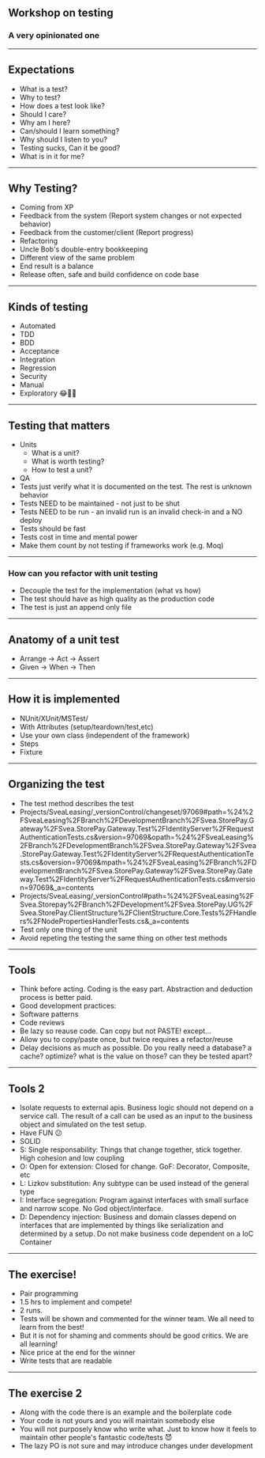 ## Workshop on testing
### A very opinionated one
---
## Expectations
* What is a test?
* Why to test?
* How does a test look like?
* Should I care?
* Why am I here?
* Can/should I learn something?
* Why should I listen to you?
* Testing sucks, Can it be good?
* What is in it for me?
---
## Why Testing?
- Coming from XP 
 - Feedback from the system (Report system changes or not expected behavior)
 - Feedback from the customer/client (Report progress)
- Refactoring
- Uncle Bob's double-entry bookkeeping
 - Different view of the same problem
 - End result is a balance
- Release often, safe and build confidence on code base
---
## Kinds of testing
- Automated
 - TDD
 - BDD
 - Acceptance
 - Integration
 - Regression
 - Security
- Manual
 - Exploratory :joy::muscle::metal:
---
## Testing that matters
- Units
  - What is a unit?
  - What is worth testing?
  - How to test a unit?
- QA
- Tests just verify what it is documented on the test. The rest is unknown behavior
- Tests NEED to be maintained - not just to be shut
- Tests NEED to be run - an invalid run is an invalid check-in and a NO deploy
- Tests should be fast
- Tests cost in time and mental power
 - Make them count by not testing if frameworks work (e.g. Moq)
---
### How can you refactor with unit testing
* Decouple the test for the implementation (what vs how)
* The test should have as high quality as the production code
* The test is just an append only file
---
## Anatomy of a unit test
* Arrange -> Act  -> Assert
* Given   -> When -> Then
---
## How it is implemented
* NUnit/XUnit/MSTest/
 * With Attributes (setup/teardown/test,etc)
* Use your own class (independent of the framework)
 * Steps
 * Fixture
---
## Organizing the test
* The test method describes the test
 * Projects/SveaLeasing/_versionControl/changeset/97069#path=%24%2FSveaLeasing%2FBranch%2FDevelopmentBranch%2FSvea.StorePay.Gateway%2FSvea.StorePay.Gateway.Test%2FIdentityServer%2FRequestAuthenticationTests.cs&version=97069&opath=%24%2FSveaLeasing%2FBranch%2FDevelopmentBranch%2FSvea.StorePay.Gateway%2FSvea.StorePay.Gateway.Test%2FIdentityServer%2FRequestAuthenticationTests.cs&oversion=97069&mpath=%24%2FSveaLeasing%2FBranch%2FDevelopmentBranch%2FSvea.StorePay.Gateway%2FSvea.StorePay.Gateway.Test%2FIdentityServer%2FRequestAuthenticationTests.cs&mversion=97069&_a=contents
 * Projects/SveaLeasing/_versionControl#path=%24%2FSveaLeasing%2FSvea.Storepay%2FBranch%2FDevelopment%2FSvea.StorePay.UG%2FSvea.StorePay.ClientStructure%2FClientStructure.Core.Tests%2FHandlers%2FNodePropertiesHandlerTests.cs&_a=contents
* Test only one thing of the unit
* Avoid repeting the testing the same thing on other test methods
---
## Tools
* Think before acting. Coding is the easy part. Abstraction and deduction process is better paid.
* Good development practices:
 * Software patterns
 * Code reviews
 * Be lazy so reause code. Can copy but not PASTE! except...
 * Allow you to copy/paste once, but twice requires a refactor/reuse
 * Delay decisions as much as possible. Do you really need a database? a cache? optimize? what is the value on those? can they be tested apart?
---
## Tools 2
 * Isolate requests to external apis. Business logic should not depend on a service call. The result of a call can be used as an input to the business object and simulated on the test setup.
* Have FUN :confused:
* SOLID
 * S: Single responsability: Things that change together, stick together. High cohesion and low coupling
 * O: Open for extension: Closed for change. GoF: Decorator, Composite, etc
 * L: Lizkov substitution: Any subtype can be used instead of the general type
 * I: Interface segregation: Program against interfaces with small surface and narrow scope. No God object/interface.
 * D: Dependency injection: Business and domain classes depend on interfaces that are implemented by things like serialization and determined by a setup. Do not make business code dependent on a IoC Container
---
## The exercise!
* Pair programming
* 1.5 hrs to implement and compete!
* 2 runs.
* Tests will be shown and commented for the winner team. We all need to learn from the best!
 * But it is not for shaming and comments should be good critics. We are all learning!
* Nice price at the end for the winner
* Write tests that are readable
---
## The exercise 2
* Along with the code there is an example and the boilerplate code
* Your code is not yours and you will maintain somebody else
* You will not purposely know who write what. Just to know how it feels to maintain other people's fantastic code/tests :smiling_imp:
* The lazy PO is not sure and may introduce changes under development